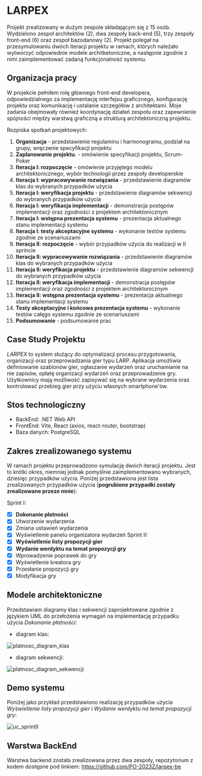 # LARPEX
Projekt zrealizowany w dużym zespole składającym się z 15 osób. Wydzielono zespoł architektów (2), dwa zespoły back-end (5), trzy zespoły front-end (6) oraz zespoł bazodanowy (2). Projekt polegał na przesymulowaniu dwóch iteracji projektu w ramach, których należało wytworzyć odpowiednie modele architketoniczne, a następnie zgodnie z nimi zaimplementować zadaną funkcjonalność systemu.

## Organizacja pracy
W projekcie pełniłem rolę głównego front-end developera, odpowiedzialnego za implementację interfejsu graficznego, konfigurację projektu oraz komunikację i ustalanie szczegółów z architektami. Moje zadania obejmowały również koordynację działań zespołu oraz zapewnienie spójności między warstwą graficzną a strukturą architektoniczną projektu.

Rozpiska spotkań projektowych:
1. **Organizacja** - przedstawienie regulaminu i harmonogramu, podział na grupy, wręczenie specyfikacji projektu
2. **Zaplanowanie projektu.** - omówienie specyfikacji projektu, Scrum-Poker
3. **Iteracja I: rozpoczęcie** - omówienie przyjętego modelu architektonicznego, wybór technologii przez zespoły developerskie
4. **Iteracja I: wypracowywanie rozwiązania** - przedstawienie diagramów klas do wybranych przypadków użycia 
5. **Iteracja I: weryfikacja projektu** - przedstawienie diagramów sekwencji do wybranych przypadków użycia
6. **Iteracja I: weryfikacja implementacji** - demonstracja postępów implementacji oraz zgodności z projektem architektonicznym
7. **Iteracja I: wstępna prezentacja systemu** - prezentacja aktualnego stanu implementacji systemu
8. **Iteracja I: testy akceptacyjne systemu** - wykonanie testów systemu zgodnie ze scenariuszami
9. **Iteracja II: rozpoczęcie** - wybór przypadków użycia do realizacji w II sprincie
10. **Iteracja II: wypracowywanie rozwiązania** - przedstawienie diagramów klas do wybranych przypadków użycia 
11. **Iteracja II: weryfikacja projektu** - przedstawienie diagramów sekwencji do wybranych przypadków użycia
12. **Iteracja II: weryfikacja implementacji** - demonstracja postępów implementacji oraz zgodności z projektem architektonicznym
13. **Iteracja II: wstępna prezentacja systemu** - prezentacja aktualnego stanu implementacji systemu
14. **Testy akceptacyjne i końcowa prezentacja systemu** - wykonanie testów całęgo systemu zgodnie ze scenariuszami
15. **Podsumowanie** - podsumowanie prac

## Case Study Projektu
*LARPEX* to system służący do optymalizacji procesu przygotowania, organizacji oraz przeprowadzania gier typu LARP. Aplikacja umożliwia definiowanie szablonów gier, ogłaszanie wydarzeń oraz uruchamianie na nie zapisów, opłatę organizacji wydarzeń oraz przeprowadzenie gry. Użytkownicy mają możliwość zapisywać się na wybrane wydarzenia oraz kontrolować przebieg gier przy użyciu własnych smartphone'ów.

## Stos technologiczny
* BackEnd: .NET Web API
* FrontEnd: Vite, React (axios, react-router, bootstrap)
* Baza danych: PostgreSQL

## Zakres zrealizowanego systemu
W ramach projektu przeprowadzono symulację dwóch iteracji projektu. Jest to krótki okres, niemniej jednak pomyślnie zaimplementowano wybranych, dziesięc przypadków użycia. Poniżej przedstawiona jest lista zrealizowanych przypadków użycia (**pogrubione przypadki zostały zrealizowane przeze mnie**):

Sprint I:
- [x] **Dokonanie płatności**
- [x] Utworzenie wydarzenia
- [x] Zmiana ustawień wydarzenia 
- [x] Wyświetlenie panelu organizatora wydarzeń
Sprint II:
- [x] **Wyświetlenie listy propozycji gier**
- [x] **Wydanie werdyktu na temat propozycji gry**
- [x] Wprowadzenie poprawek do gry
- [x] Wyświetlenie kreatora gry
- [x] Przesłanie propozycji gry
- [x] Modyfikacja gry
## Modele architektoniczne
Przedstawiam diagramy klas i sekwencji zaprojektowane zgodnie z językiem UML do przełożenia wymagań na implementację przypadku użycia *Dokonanie płatności*:

* diagram klas: 

![platnosc_diagram_klas](https://github.com/MichalZdanuk/larpex-fe/assets/76063659/62a0b3ea-901f-409f-b550-918eede8e611)

* diagram sekwencji:

![platnosc_diagram_sekwencji](https://github.com/MichalZdanuk/larpex-fe/assets/76063659/3c94be79-e00d-490e-8624-34b21e2f65fa)

## Demo systemu
Poniżej jako przykład przedstawiono realizację przypadków użycia *Wyświetlenie listy propozycji gier* i *Wydanie werdyktu na temat propozycji gry*:

![uc_sprintII](https://github.com/MichalZdanuk/larpex-fe/assets/76063659/3e8975ec-851f-4732-9d01-3f33c814cc3c)


## Warstwa BackEnd
Warstwa backend została zrealizowana przez dwa zespoły, repozytorium z kodem dostępne pod linkiem: https://github.com/PO-2023Z/larpex-be

